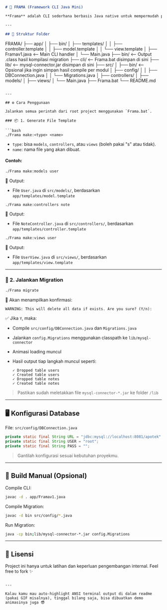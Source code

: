 ```markdown
# 🧰 FRAMA (Framework CLI Java Mini)

**Frama** adalah CLI sederhana berbasis Java native untuk mempermudah pengelolaan file project (MVC: model, controller, view) dan database migration, terinspirasi dari artisan milik Laravel.

---

## 📁 Struktur Folder

```

FRAMA/
├── app/
│   ├── bin/
│   ├── templates/
│   │   ├── controller.template
│   │   ├── model.template
│   │   └── view\.template
│   ├── Framav1.java   <-- Main CLI handler
│   └── Main.java
├── bin/              <-- Output .class hasil kompilasi migration
├── cli/              <-- Frama.bat disimpan di sini
├── lib/              <-- mysql-connector.jar disimpan di sini
├── src/
│   ├── bin/          <-- Opsional jika ingin simpan hasil compile per modul
│   ├── config/
│   │   ├── DBConnection.java
│   │   └── Migrations.java
│   ├── controllers/
│   ├── models/
│   ├── views/
│   └── Main.java
├── Frama.bat
└── README.md

````

---

## ⚙️ Cara Penggunaan

Jalankan semua perintah dari root project menggunakan `Frama.bat`.

### 📦 1. Generate File Template

```bash
./Frama make:<type> <name>
````

* `type`: bisa `models`, `controllers`, atau `views` (boleh pakai "s" atau tidak).
* `name`: nama file yang akan dibuat.

#### Contoh:

```bash
./Frama make:models user
```

📁 Output:

* File `User.java` di `src/models/`, berdasarkan `app/templates/model.template`

```bash
./Frama make:controllers note
```

📁 Output:

* File `NoteController.java` di `src/controllers/`, berdasarkan `app/templates/controller.template`

```bash
./Frama make:views user
```

📁 Output:

* File `UserView.java` di `src/views/`, berdasarkan `app/templates/view.template`

---

### 🧨 2. Jalankan Migration

```bash
./Frama migrate
```

🛑 Akan menampilkan konfirmasi:

```
WARNING: This will delete all data if exists. Are you sure? (Y/n):
```

✅ Jika `Y`, maka:

* Compile `src/config/DBConnection.java` dan `Migrations.java`
* Jalankan `config.Migrations` menggunakan classpath ke `lib/mysql-connector`
* Animasi loading muncul
* Hasil output tiap langkah muncul seperti:

  ```
  ✓ Dropped table users
  ✓ Created table users
  ✓ Dropped table notes
  ✓ Created table notes
  ```

> Pastikan sudah meletakkan file `mysql-connector-*.jar` ke folder `/lib`

---

## 🖥️ Konfigurasi Database

File: `src/config/DBConnection.java`

```java
private static final String URL = "jdbc:mysql://localhost:8081/apotek";
private static final String USER = "root";
private static final String PASS = "";
```

> Gantilah konfigurasi sesuai kebutuhan proyekmu.

---

## 🧪 Build Manual (Opsional)

Compile CLI:

```bash
javac -d . app/Framav1.java
```

Compile Migration:

```bash
javac -d bin src/config/*.java
```

Run Migration:

```bash
java -cp bin;lib/mysql-connector-*.jar config.Migrations
```

---

## 📜 Lisensi

Project ini hanya untuk latihan dan keperluan pengembangan internal. Feel free to fork ✨

```

---

Kalau kamu mau auto-highlight ANSI terminal output di dalam readme (pakai GIF misalnya), tinggal bilang saja, bisa dibuatkan demo animasinya juga 😎
```
